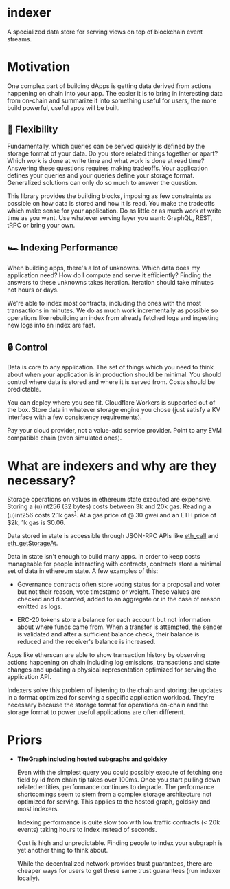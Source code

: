 # indexer

A specialized data store for serving views on top of blockchain event streams.

# Motivation

One complex part of building dApps is getting data derived from actions
happening on chain into your app. The easier it is to bring in interesting data
from on-chain and summarize it into something useful for users, the more build
powerful, useful apps will be built.

## 🤸‍ Flexibility

Fundamentally, which queries can be served quickly is defined by the storage
format of your data. Do you store related things together or apart? Which work
is done at write time and what work is done at read time? Answering these
questions requires making tradeoffs. Your application defines your queries and
your queries define your storage format. Generalized solutions can only do so
much to answer the question.

This library provides the building blocks, imposing as few constraints as
possible on how data is stored and how it is read. You make the tradeoffs which
make sense for your application. Do as little or as much work at write time as
you want. Use whatever serving layer you want: GraphQL, REST, tRPC or bring
your own.

## 🏎 Indexing Performance

When building apps, there's a lot of unknowns. Which data does my application
need? How do I compute and serve it efficiently? Finding the answers to these
unknowns takes iteration. Iteration should take minutes not hours or days.

We're able to index most contracts, including the ones with the most
transactions in minutes. We do as much work incrementally as possible so
operations like rebuilding an index from already fetched logs and ingesting new
logs into an index are fast.

## 🔒 Control

Data is core to any application. The set of things which you need to think
about when your application is in production should be minimal. You should
control where data is stored and where it is served from. Costs should be
predictable.

You can deploy where you see fit. Cloudflare Workers is supported out of the
box. Store data in whatever storage engine you chose (just satisfy a KV
interface with a few consistency requirements).

Pay your cloud provider, not a value-add service provider. Point to any EVM
compatible chain (even simulated ones).

# What are indexers and why are they necessary?

Storage operations on values in ethereum state executed are expensive. Storing
a (u)int256 (32 bytes) costs between 3k and 20k gas. Reading a (u)int256 costs
2.1k gas<sup>[1][sstore-cost]</sup>. At a gas price of @ 30 gwei and an ETH
price of $2k, 1k gas is $0.06.

Data stored in state is accessible through JSON-RPC APIs like [eth_call]
and [eth_getStorageAt].

Data in state isn't enough to build many apps. In order to keep costs manageable
for people interacting with contracts, contracts store a minimal set of data in
ethereum state. A few examples of this:

- Governance contracts often store voting status for a proposal and voter but
  not their reason, vote timestamp or weight. These values are checked and
  discarded, added to an aggregate or in the case of reason emitted as logs.

- ERC-20 tokens store a balance for each account but not information
  about where funds came from. When a transfer is attempted, the sender is
  validated and after a sufficient balance check, their balance is reduced and
  the receiver's balance is increased.

Apps like etherscan are able to show transaction history by observing actions
happening on chain including log emissions, transactions and state changes and
updating a physical representation optimized for serving the application API.

Indexers solve this problem of listening to the chain and storing the updates in
a format optimized for serving a specific application workload. They're
necessary because the storage format for operations on-chain and the storage
format to power useful applications are often different.

# Priors

- **TheGraph including hosted subgraphs and goldsky**

  Even with the simplest query you could possibly execute of fetching one
  field by id from chain tip takes over 100ms. Once you start pulling down
  related entities, performance continues to degrade. The performance
  shortcomings seem to stem from a complex storage architecture not optimized
  for serving. This applies to the hosted graph, goldsky and most indexers.

  Indexing performance is quite slow too with low traffic contracts (< 20k
  events) taking hours to index instead of seconds.

  Cost is high and unpredictable. Finding people to index your subgraph is yet
  another thing to think about.

  While the decentralized network provides trust guarantees, there are cheaper
  ways for users to get these same trust guarantees (run indexer locally).

[sstore-cost]: https://hackmd.io/@fvictorio/gas-costs-after-berlin
[eth_call]: https://ethereum.org/en/developers/docs/apis/json-rpc/#eth_call
[eth_getstorageat]: https://ethereum.org/en/developers/docs/apis/json-rpc/#eth_getstorageat

